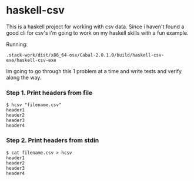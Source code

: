 # haskell-csv

This is a haskell project for working with csv data. Since i haven't found a good cli for csv's i'm going to work on my haskell skills with a fun example.

Running: 
```
.stack-work/dist/x86_64-osx/Cabal-2.0.1.0/build/haskell-csv-exe/haskell-csv-exe
```

Im going to go through this 1 problem at a time and write tests and verify along the way.

### Step 1. Print headers from file
```
$ hcsv "filename.csv"
header1
header2
header3
header4
```

### Step 2. Print headers from stdin
```
$ cat filename.csv > hcsv
header1
header2
header3
header4
```

